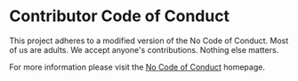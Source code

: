 # Contributor Code of Conduct

This project adheres to a modified version of the No Code of Conduct.  Most of us are adults.  We accept anyone's contributions.  Nothing else matters.

For more information please visit the [No Code of Conduct](https://github.com/domgetter/NCoC) homepage.
